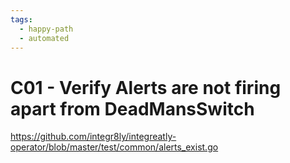 ```yaml
---
tags:
  - happy-path
  - automated
---
```


# C01 - Verify Alerts are not firing apart from DeadMansSwitch

https://github.com/integr8ly/integreatly-operator/blob/master/test/common/alerts_exist.go
